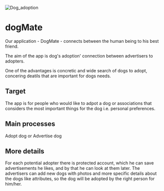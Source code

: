 ![Dog_adoption](https://dogfriendlysanantonio.com/wp-content/uploads/2020/06/dog-adoption-san-antonio-image-1024x768.png)

# dogMate

Our application - DogMate - connects between the human being to his best friend.

The aim of the app is dog's adoption' connection between advertisers to adopters.

One of the advantages is concretic and wide search of dogs to adopt, concering deatils that are important for dogs needs.

## Target
The app is for people who would like to adpot a dog or associations that considers the most important things for the dog i.e. personal preferences.

## Main processes
Adopt dog or Advertise dog

## More details
For each potential adopter there is protected account, which he can save advertisements he likes, and by that he can look at them later.
The advertisers can add new dogs with photos and more specific details about the dogs like attributes, so the dog will be adopted by the right person for him/her.

